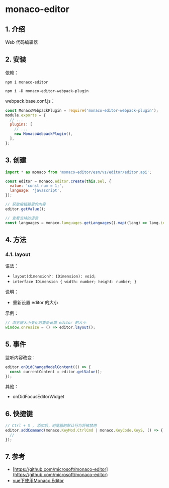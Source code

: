 # monaco-editor

## 1. 介绍

Web 代码编辑器

## 2. 安装

依赖：

```shell
npm i monaco-editor

npm i -D monaco-editor-webpack-plugin
```

webpack.base.conf.js：

```javascript
const MonacoWebpackPlugin = require('monaco-editor-webpack-plugin');
module.exports = {
  // ...
  plugins: [
    // ...
    new MonacoWebpackPlugin(),
  ],
};
```

## 3. 创建

```javascript
import * as monaco from 'monaco-editor/esm/vs/editor/editor.api';

const editor = monaco.editor.create(this.$el, {
  value: 'const num = 1;',
  language: 'javascript',
});

// 获取编辑器里的内容
editor.getValue();

// 查看支持的语言
const languages = monaco.languages.getLanguages().map((lang) => lang.id);
```

## 4. 方法

### 4.1. layout

语法：

* `layout(dimension?: IDimension): void;`
* `interface IDimension { width: number; height: number; }`

说明：

* 重新设置 editor 的大小

示例：

```javascript
// 浏览器大小变化时重新设置 editor 的大小
window.onresize = () => editor.layout();
```


## 5. 事件

监听内容改变：

```javascript
editor.onDidChangeModelContent(() => {
  const currentContent = editor.getValue();
});
```

其他：

* onDidFocusEditorWidget


## 6. 快捷键

```javascript
// Ctrl + S , 添加后，浏览器的默认行为将被禁用
editor.addCommand(monaco.KeyMod.CtrlCmd | monaco.KeyCode.KeyS, () => {
  //
});
```


## 7. 参考

* [https://github.com/microsoft/monaco-editor](https://github.com/microsoft/monaco-editor)
* [vue下使用Monaco Editor](https://www.jianshu.com/p/528e63705073)